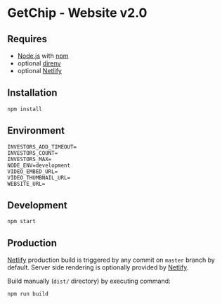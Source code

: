 # GetChip - Website v2.0

## Requires

* [Node.js](https://nodejs.org/en/) with [npm](https://www.npmjs.com/)
* optional [direnv](https://direnv.net/)
* optional [Netlify](https://www.netlify.com/)

## Installation

```
npm install
```

## Environment

```
INVESTORS_ADD_TIMEOUT=
INVESTORS_COUNT=
INVESTORS_MAX=
NODE_ENV=development
VIDEO_EMBED_URL=
VIDEO_THUMBNAIL_URL=
WEBSITE_URL=
```

## Development

```
npm start
```

## Production

[Netlify](https://www.netlify.com/) production build is triggered by any commit on `master` branch
by default. Server side rendering is optionally provided by [Netlify](https://www.netlify.com/).

Build manually (`dist/` directory) by executing command:

```
npm run build
```
